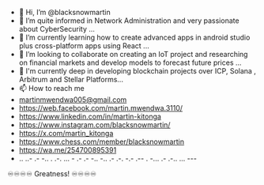 - 👋 Hi, I’m @blacksnowmartin
- 👀 I’m quite informed in Network Administration and very passionate about CyberSecurity ...
- 🌱 I’m currently learning how to create advanced apps in android studio plus cross-platform apps using React ...
- 💞️ I’m looking to collaborate on creating an IoT project and researching on financial markets and develop models to forecast future prices ...
- 👥 I'm currently deep in developing blockchain projects over ICP, Solana , Arbitrum and Stellar Platforms...
- 📫 How to reach me 
- martinmwendwa005@gmail.com
- https://web.facebook.com/martin.mwendwa.3110/
- https://www.linkedin.com/in/martin-kitonga
- https://www.instagram.com/blacksnowmartin/
- https://x.com/martin_kitonga
- https://www.chess.com/member/blacksnowmartin
- https://wa.me/254700895391
- .. ..- .- -.. . .-. ... - .- .- -.. -.. .- .-. -.- .-- . -... .- .-.. ... ---

♾️♾️♾️♾️ Greatness! ♾️♾️♾️♾️
<!---
blacksnowmartin/blacksnowmartin is a ✨ special ✨ repository because its `README.md` (this file) appears on your GitHub profile.
You can click the Preview link to take a look at your changes.
Introduce new stylish look later
--->
